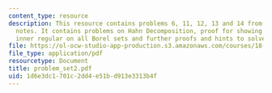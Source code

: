 ```yaml
---
content_type: resource
description: This resource contains problems 6, 11, 12, 13 and 14 from the course
  notes. It contains problems on Hahn Decomposition, proof for showing that mew is
  inner regular on all Borel sets and further proofs and hints to solve the problems.
file: https://ol-ocw-studio-app-production.s3.amazonaws.com/courses/18-155-differential-analysis-fall-2004/1d6e3dc1701c2dd4e51bd913e3313b4f_problem_set2.pdf
file_type: application/pdf
resourcetype: Document
title: problem_set2.pdf
uid: 1d6e3dc1-701c-2dd4-e51b-d913e3313b4f
---
```

